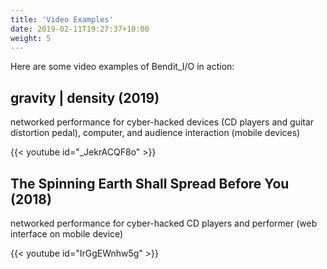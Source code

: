 ```yaml
---
title: 'Video Examples'
date: 2019-02-11T19:27:37+10:00
weight: 5
---
```


Here are some video examples of Bendit_I/O in action:

## gravity | density (2019)
networked performance for cyber-hacked devices (CD players and guitar distortion pedal), computer, and audience interaction (mobile devices)

{{< youtube id="_JekrACQF8o" >}}


## The Spinning Earth Shall Spread Before You (2018)
networked performance for cyber-hacked CD players and performer (web interface on mobile device)

{{< youtube id="IrGgEWnhw5g" >}}